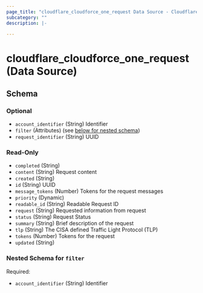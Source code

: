 ```yaml
---
page_title: "cloudflare_cloudforce_one_request Data Source - Cloudflare"
subcategory: ""
description: |-
  
---
```


# cloudflare_cloudforce_one_request (Data Source)




<!-- schema generated by tfplugindocs -->
## Schema

### Optional

- `account_identifier` (String) Identifier
- `filter` (Attributes) (see [below for nested schema](#nestedatt--filter))
- `request_identifier` (String) UUID

### Read-Only

- `completed` (String)
- `content` (String) Request content
- `created` (String)
- `id` (String) UUID
- `message_tokens` (Number) Tokens for the request messages
- `priority` (Dynamic)
- `readable_id` (String) Readable Request ID
- `request` (String) Requested information from request
- `status` (String) Request Status
- `summary` (String) Brief description of the request
- `tlp` (String) The CISA defined Traffic Light Protocol (TLP)
- `tokens` (Number) Tokens for the request
- `updated` (String)

<a id="nestedatt--filter"></a>
### Nested Schema for `filter`

Required:

- `account_identifier` (String) Identifier


